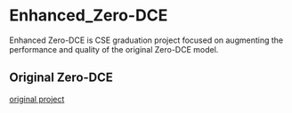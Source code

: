 # Enhanced_Zero-DCE
Enhanced Zero-DCE is CSE graduation project focused on augmenting the performance and quality of the original Zero-DCE model.

## Original Zero-DCE
[original project](https://github.com/Li-Chongyi/Zero-DCE)
